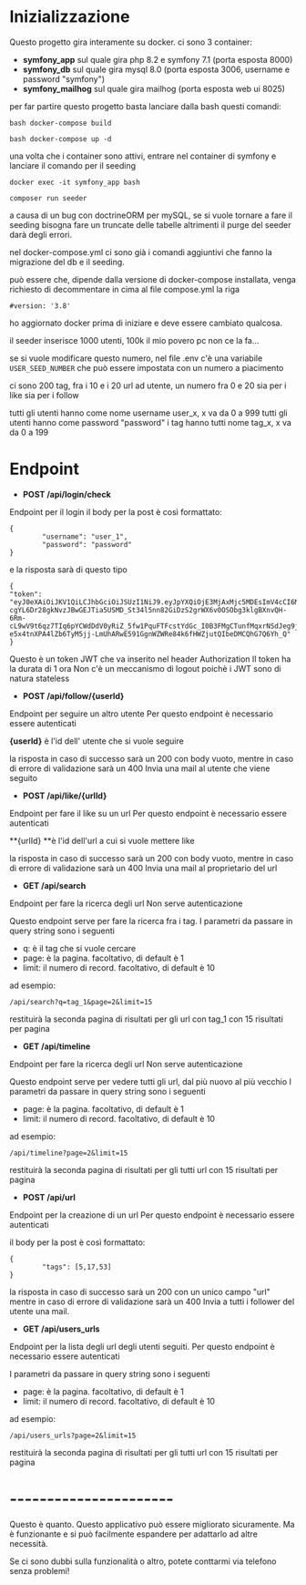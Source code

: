   # Inizializzazione
Questo progetto gira interamente su docker.
ci sono 3 container:

 - **symfony_app** sul quale gira php 8.2 e symfony 7.1 (porta esposta 8000)
 - **symfony_db** sul quale gira mysql 8.0 (porta esposta 3006, username e password "symfony")
 - **symfony_mailhog** sul quale gira mailhog (porta esposta web ui 8025)

per far partire questo progetto basta lanciare dalla bash questi comandi:

````bash docker-compose build````

````bash docker-compose up -d````

una volta che i container sono attivi, entrare nel container di symfony e lanciare il comando per il seeding

````docker exec -it symfony_app bash````

````composer run seeder````

a causa di un bug con doctrineORM per mySQL, se si vuole tornare a fare il seeding bisogna fare un truncate delle tabelle altrimenti il purge del seeder darà degli errori.

nel docker-compose.yml ci sono già i comandi aggiuntivi che fanno la migrazione del db e il seeding.

può essere che, dipende dalla versione di docker-compose installata, venga richiesto di decommentare in cima al file compose.yml la riga

````#version: '3.8'````

ho aggiornato docker prima di iniziare e deve essere cambiato qualcosa.


il seeder inserisce 1000 utenti, 100k il mio povero pc non ce la fa...

se si vuole modificare questo numero, nel file .env c'è una variabile ````USER_SEED_NUMBER```` che può essere impostata con un numero a piacimento

ci sono 200 tag, fra i 10 e i 20 url ad utente, un numero fra 0 e 20 sia per i like sia per i follow

tutti gli utenti hanno come nome username user_x, x va da 0 a 999
tutti gli utenti hanno come password "password"
i tag hanno tutti nome tag_x, x va da 0 a 199

  # Endpoint

 - **POST /api/login/check** 	
 
Endpoint per il login
il body per la post è così formattato:

````
{
		"username": "user_1",
		"password": "password"
}
````
e la risposta sarà di questo tipo
````
{
"token": "eyJ0eXAiOiJKV1QiLCJhbGciOiJSUzI1NiJ9.eyJpYXQiOjE3MjAxMjc5MDEsImV4cCI6MTcyMDEzMTUwMSwicm9sZXMiOlsiUk9MRV9VU0VSIl0sInVzZXJuYW1lIjoidXNlcl8xIn0.DC74uTX7LqOHlR5KIxWKh_lNQ2eEZu7fsI132s6tH-cgYL6Dr28gkNvzJBwGEJTia5USMD_St34l5nn82GiDzS2grWX6v0OSObg3klgBXnvQH-6Rm-cL9wV9t6qz7TIq6pYCWdDdV0yRiZ_5fw1PquFTFcstYdGc_I0B3FMgCTunfMqxrNSdJeg9jyygp0Om7x_rHccmU03QbRgXOUXjT_RGpFs1U6j5UQgCV7THDI819DEghAIWdzDWeaaADqrBWTuS0TbbmUqQCWyEW-e5x4tnXPA4lZb6TyM5jj-LmUhARwE591GgnWZWRe84k6fHWZjutQIbeDMCQhG7Q6Yh_Q"
}
````

Questo è un token JWT che va inserito nel header Authorization
Il token ha la durata di 1 ora
Non c'è un meccanismo di logout poichè i JWT sono di natura stateless

 - **POST /api/follow/{userId}**

Endpoint per seguire un altro utente
Per questo endpoint è necessario essere autenticati

**{userId}** è l'id dell' utente che si vuole seguire

la risposta in caso di successo sarà un 200 con body vuoto, mentre in caso di errore di validazione sarà un 400
Invia una mail al utente che viene seguito

 - **POST /api/like/{urlId}**

Endpoint per fare il like su un url
Per questo endpoint è necessario essere autenticati

**{urlId} **è l'id dell'url a cui si vuole mettere like

la risposta in caso di successo sarà un 200 con body vuoto, mentre in caso di errore di validazione sarà un 400
Invia una mail al proprietario del url

 - **GET /api/search**


Endpoint per fare la ricerca degli url
Non serve autenticazione

Questo endpoint serve per fare la ricerca fra i tag.
I parametri da passare in query string sono i seguenti

 - q: è il tag che si vuole cercare
 - page: è la pagina. facoltativo, di default è 1
 - limit: il numero di record. facoltativo, di default è 10

ad esempio: 
````
/api/search?q=tag_1&page=2&limit=15
````

restituirà la seconda pagina di risultati per gli url con tag_1 con 15 risultati per pagina

 - **GET /api/timeline**

Endpoint per fare la ricerca degli url
Non serve autenticazione

Questo endpoint serve per vedere tutti gli url, dal più nuovo al più vecchio
I parametri da passare in query string sono i seguenti

 - page: è la pagina. facoltativo, di default è 1
 - limit: il numero di record. facoltativo, di default è 10

ad esempio: 
````
/api/timeline?page=2&limit=15
````

restituirà la seconda pagina di risultati per gli tutti url con 15 risultati per pagina


 - **POST /api/url**
 
Endpoint per la creazione di un url
Per questo endpoint è necessario essere autenticati

il body per la post è così formattato:

````
{
		"tags": [5,17,53]
}
````

la risposta in caso di successo sarà un 200 con un unico campo "url" mentre in caso di errore di validazione sarà un 400
Invia a tutti i follower del utente una mail.

 - **GET /api/users_urls**
 
Endpoint per la lista degli url degli utenti seguiti.
Per questo endpoint è necessario essere autenticati

I parametri da passare in query string sono i seguenti

 - page: è la pagina. facoltativo, di default è 1
 - limit: il numero di record. facoltativo, di default è 10

ad esempio: 
````
/api/users_urls?page=2&limit=15
````

restituirà la seconda pagina di risultati per gli tutti url con 15 risultati per pagina

# ----------------------
Questo è quanto. 
Questo applicativo può essere migliorato sicuramente. Ma è funzionante e si può facilmente espandere per adattarlo ad altre necessità.

Se ci sono dubbi sulla funzionalità o altro, potete conttarmi via telefono senza problemi!
